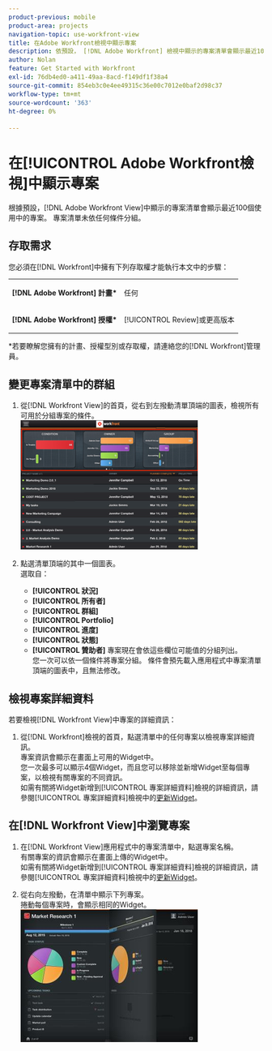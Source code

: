 ```yaml
---
product-previous: mobile
product-area: projects
navigation-topic: use-workfront-view
title: 在Adobe Workfront檢視中顯示專案
description: 依預設， [!DNL Adobe Workfront] 檢視中顯示的專案清單會顯示最近100個使用中的專案。 專案清單未依任何條件分組。
author: Nolan
feature: Get Started with Workfront
exl-id: 76db4ed0-a411-49aa-8acd-f149df1f38a4
source-git-commit: 854eb3c0e4ee49315c36e00c7012e0baf2d98c37
workflow-type: tm+mt
source-wordcount: '363'
ht-degree: 0%

---
```


# 在[!UICONTROL Adobe Workfront檢視]中顯示專案

根據預設，[!DNL Adobe Workfront View]中顯示的專案清單會顯示最近100個使用中的專案。 專案清單未依任何條件分組。

## 存取需求

您必須在[!DNL Workfront]中擁有下列存取權才能執行本文中的步驟：

<table style="table-layout:auto"> 
 <col> 
 </col> 
 <col> 
 </col> 
 <tbody> 
  <tr> 
   <td role="rowheader"><strong>[!DNL Adobe Workfront] 計畫*</strong></td> 
   <td> <p>任何</p> </td> 
  </tr> 
  <tr> 
   <td role="rowheader"><strong>[!DNL Adobe Workfront] 授權*</strong></td> 
   <td> <p>[!UICONTROL Review]或更高版本</p> </td> 
  </tr> 
 </tbody> 
</table>

&#42;若要瞭解您擁有的計畫、授權型別或存取權，請連絡您的[!DNL Workfront]管理員。

## 變更專案清單中的群組

1. 從[!DNL Workfront View]的首頁，從右到左撥動清單頂端的圖表，檢視所有可用於分組專案的條件。\
   ![[!DNL workfront_view_project_groupings_Adobe].png](assets/workfront-view-project-groupings-adobe-350x255.png)

1. 點選清單頂端的其中一個圖表。\
   選取自：

   * **[!UICONTROL 狀況]**
   * **[!UICONTROL 所有者]**
   * **[!UICONTROL 群組]**
   * **[!UICONTROL Portfolio]**
   * **[!UICONTROL 進度]**
   * **[!UICONTROL 狀態]**
   * **[!UICONTROL 贊助者]**
專案現在會依這些欄位可能值的分組列出。\
      您一次可以依一個條件將專案分組。 條件會預先載入應用程式中專案清單頂端的圖表中，且無法修改。

## 檢視專案詳細資料

若要檢視[!DNL Workfront View]中專案的詳細資訊：

1. 從[!DNL Workfront]檢視的首頁，點選清單中的任何專案以檢視專案詳細資訊。\
   專案資訊會顯示在畫面上可用的Widget中。\
   您一次最多可以顯示4個Widget，而且您可以移除並新增Widget至每個專案，以檢視有關專案的不同資訊。\
   如需有關將Widget新增到[!UICONTROL 專案詳細資料]檢視的詳細資訊，請參閱[!UICONTROL 專案詳細資料]檢視中的[更新Widget](../../../workfront-basics/mobile-apps/using-workfront-view/update-widgets-in-workfront-view.md)。

## 在[!DNL Workfront View]中瀏覽專案

1. 在[!DNL Workfront View]應用程式中的專案清單中，點選專案名稱。\
   有關專案的資訊會顯示在畫面上傳的Widget中。\
   如需有關將Widget新增到[!UICONTROL 專案詳細資料]檢視的詳細資訊，請參閱[!UICONTROL 專案詳細資料]檢視中的[更新Widget](../../../workfront-basics/mobile-apps/using-workfront-view/update-widgets-in-workfront-view.md)。

1. 從右向左撥動，在清單中顯示下列專案。\
   捲動每個專案時，會顯示相同的Widget。\
   ![Image-1__6__copy.jpg](assets/image-1--6--copy-350x262.jpg) 
